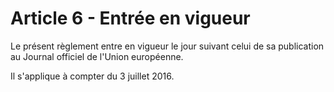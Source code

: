 # Article 6 - Entrée en vigueur


Le présent règlement entre en vigueur le jour suivant celui de sa publication au Journal officiel de l'Union européenne.

Il s'applique à compter du 3 juillet 2016.
